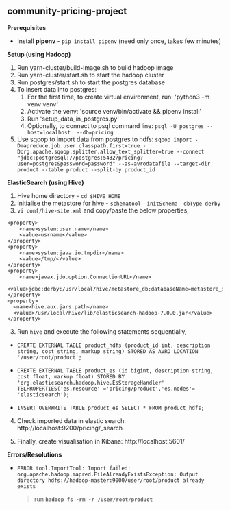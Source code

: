 community-pricing-project
--------

**Prerequisites**
- Install **pipenv** - `pip install pipenv` (need only once, takes few minutes)

**Setup (using Hadoop)**
1. Run yarn-cluster/build-image.sh to build hadoop image
2. Run yarn-cluster/start.sh to start the hadoop cluster
3. Run postgres/start.sh to start the postgres database
4. To insert data into postgres:
    1. For the first time, to create virtual environment, run: 'python3 -m venv venv'
    2. Activate the venv:  'source venv/bin/activate && pipenv install'
    3. Run 'setup_data_in_postgres.py'
    4. Optionally, to connect to psql command line: `psql -U postgres --host=localhost  --db=pricing`
5. Use sqoop to import data from postgres to hdfs:
```sqoop import -Dmapreduce.job.user.classpath.first=true -Dorg.apache.sqoop.splitter.allow_text_splitter=true --connect "jdbc:postgresql://postgres:5432/pricing?user=postgres&password=password" --as-avrodatafile --target-dir product --table product --split-by product_id```

**ElasticSearch (using Hive)**
1. Hive home directory - `cd $HIVE_HOME`
2. Initialise the metastore for hive - `schematool -initSchema -dbType derby`
3. `vi conf/hive-site.xml` and copy/paste the below properties,

```
<property>
    <name>system:user.name</name>
    <value>usrname</value>
</property>
<property>
    <name>system:java.io.tmpdir</name>
    <value>/tmp/</value>
</property>
<property>
    <name>javax.jdo.option.ConnectionURL</name>
    <value>jdbc:derby:/usr/local/hive/metastore_db;databaseName=metastore_db;create=true</value>
</property>
<property>
  <name>hive.aux.jars.path</name>
  <value>/usr/local/hive/lib/elasticsearch-hadoop-7.0.0.jar</value>
</property>
```
3. Run `hive` and execute the following statements sequentially,

- `CREATE EXTERNAL TABLE product_hdfs (product_id int, description string, cost string, markup string) STORED AS AVRO LOCATION '/user/root/product';`

- `CREATE EXTERNAL TABLE product_es (id bigint, description string, cost float, markup float) STORED BY 'org.elasticsearch.hadoop.hive.EsStorageHandler' TBLPROPERTIES('es.resource' ='pricing/product','es.nodes'= 'elasticsearch');`

- `INSERT OVERWRITE TABLE product_es SELECT * FROM product_hdfs;`

4. Check imported data in elastic search: http://localhost:9200/pricing/_search

5. Finally, create visualisation in Kibana: http://localhost:5601/
    
**Errors/Resolutions**
- ```ERROR tool.ImportTool: Import failed: org.apache.hadoop.mapred.FileAlreadyExistsException: Output directory hdfs://hadoop-master:9000/user/root/product already exists```
    > run **`hadoop fs -rm -r /user/root/product`**